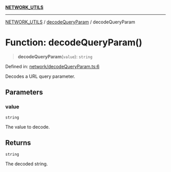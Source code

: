 [**NETWORK_UTILS**](../../README.md)

***

[NETWORK_UTILS](../../README.md) / [decodeQueryParam](../README.md) / decodeQueryParam

# Function: decodeQueryParam()

> **decodeQueryParam**(`value`): `string`

Defined in: [network/decodeQueryParam.ts:6](https://github.com/dailker/everyutil/blob/7c30ec40bbb398255a9be572db0a537e8bcb9c11/src/network/decodeQueryParam.ts#L6)

Decodes a URL query parameter.

## Parameters

### value

`string`

The value to decode.

## Returns

`string`

The decoded string.
